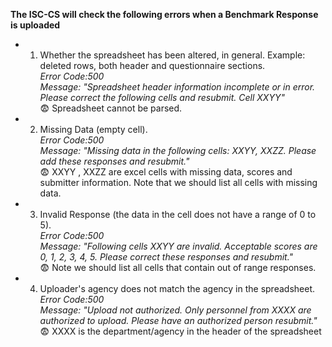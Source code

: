 __The ISC-CS will check the following errors when a Benchmark Response is uploaded__
  * 1. Whether the spreadsheet has been altered, in general.  Example: deleted rows, both header and questionnaire sections.<br/>*Error Code:500*<br/>*Message: "Spreadsheet header information incomplete or in error. Please correct the following cells and resubmit. Cell XXYY"*<br/> :fearful: Spreadsheet cannot be parsed.
  * 2. Missing Data (empty cell).<br/>*Error Code:500*<br/>*Message: "Missing data in the following cells: XXYY, XXZZ.  Please add these responses and resubmit."*<br/> :fearful: XXYY , XXZZ are excel cells with missing data, scores and submitter information.  Note that we should list all cells with missing data.
  * 3. Invalid Response (the data in the cell does not have a range of 0 to 5).<br/>*Error Code:500*<br/>*Message: "Following cells XXYY are invalid.  Acceptable scores are 0, 1, 2, 3, 4, 5.  Please correct these responses and resubmit."*<br/> :fearful: Note we should list all cells that contain out of range responses.
  * 4. Uploader's agency does not match the agency in the spreadsheet.<br/>*Error Code:500*<br/>*Message: "Upload not authorized.  Only personnel from XXXX are authorized to upload.  Please have an authorized person resubmit."*<br/> :fearful: XXXX is the department/agency in the header of the spreadsheet
